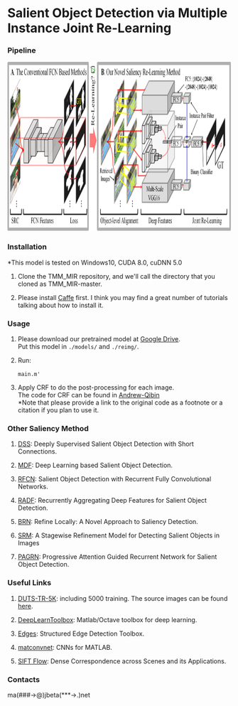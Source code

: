 # Salient Object Detection via Multiple Instance Joint Re-Learning

### Pipeline

<img src="./Pipeline.png" width=2950 height=380 />

### Installation

*This model is tested on Windows10, CUDA 8.0, cuDNN 5.0

1. Clone the TMM_MIR repository, and we'll call the directory that you cloned as TMM_MIR-master.

2. Please install [Caffe](https://github.com/microsoft/caffe) first. I think you may find a great number of tutorials talking about how to install it.

### Usage

1. Please download our pretrained model at [Google Drive](#).   
   Put this model in `./models/` and `./reimg/`.

2. Run:

   ```shell
   main.m'
   ```

3. Apply CRF to do the post-processing for each image.   
   The code for CRF can be found in [Andrew-Qibin](https://github.com/Andrew-Qibin/dss_crf)   
   *Note that please provide a link to the original code as a footnote or a citation if you plan to use it.
   
### Other Saliency Method

1. [DSS](https://github.com/Andrew-Qibin/DSS): Deeply Supervised Salient Object Detection with Short Connections.

2. [MDF](https://i.cs.hku.hk/~gbli/deep_saliency.html): Deep Learning based Salient Object Detection.

3. [RFCN](https://pan.baidu.com/s/1XGhct3zvYIRKPafx2yAL-Q): Salient Object Detection with Recurrent Fully Convolutional Networks.

4. [RADF](https://github.com/xw-hu/RADF): Recurrently Aggregating Deep Features for Salient Object Detection.

5. [BRN](https://github.com/TiantianWang/CVPR18_detect_globally_refine_locally): Refine Locally: A Novel Approach to Saliency Detection.

6. [SRM](https://github.com/TiantianWang/ICCV17_SRM): A Stagewise Refinement Model for Detecting Salient Objects in Images

7. [PAGRN](https://github.com/zhangxiaoning666/PAGR): Progressive Attention Guided Recurrent Network for Salient Object Detection.
   
### Useful Links

1. [DUTS-TR-5K](https://drive.google.com/open?id=1HhHftSK8FPSYTBKn1AcrXrx-4HAyqEv5): including 5000 training. The source images can be found [here](http://saliencydetection.net/duts/).

2. [DeepLearnToolbox](https://github.com/rasmusbergpalm/DeepLearnToolbox): Matlab/Octave toolbox for deep learning.

3. [Edges](https://github.com/pdollar/edges): Structured Edge Detection Toolbox.

4. [matconvnet](https://github.com/vlfeat/matconvnet): CNNs for MATLAB.

5. [SIFT Flow](https://people.csail.mit.edu/celiu/SIFTflow/): Dense Correspondence across Scenes and its Applications.

### Contacts
ma(###->@)jbeta(***->.)net
